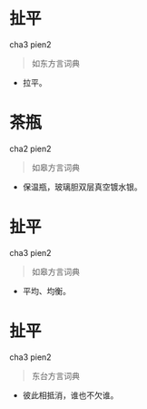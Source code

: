 # 扯平
cha3 pien2
> 如东方言词典
- 拉平。

# 茶瓶
cha2 pien2
> 如皋方言词典
- 保温瓶，玻璃胆双层真空镀水银。

# 扯平
cha3 pien2
> 如皋方言词典
- 平均、均衡。

# 扯平
cha3 pien2
> 东台方言词典
- 彼此相抵消，谁也不欠谁。
